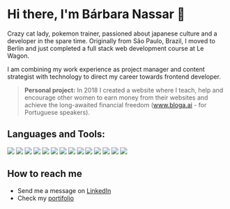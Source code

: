 # Hi there, I'm Bárbara Nassar 👋

Crazy cat lady, pokemon trainer, passioned about japanese culture and a developer in the spare time.
Originally from São Paulo, Brazil, I moved to Berlin and just completed a full stack web development course at Le Wagon. 

I am combining my work experience as project manager and content strategist with technology to direct my career towards frontend developer. 

> **Personal project:** In 2018 I created a website where I teach, help and encourage other women to earn money from their websites and achieve the long-awaited financial freedom (www.bloga.ai - for Portuguese speakers).

## Languages and Tools:
<div>
  <img src="https://img.shields.io/badge/HTML5-E34F26?style=for-the-badge&logo=html5&logoColor=white"/>
  <img src="https://img.shields.io/badge/CSS3-1572B6?style=for-the-badge&logo=css3&logoColor=whit"/>
  <img src="https://img.shields.io/badge/Sass-1572B6?style=for-the-badge&logo=css3&logoColor=CC6699"/>
  <img src="https://img.shields.io/badge/Bootstrap-563D7C?style=for-the-badge&logo=bootstrap&logoColor=white"/>
  <img src="https://img.shields.io/badge/JavaScript-323330?style=for-the-badge&logo=javascript&logoColor=F7DF1E"/>
  <img src="https://img.shields.io/badge/TypeScript-323330?style=for-the-badge&logo=typeScript&logoColor=3178C6"/>
  <img src="https://img.shields.io/badge/React-20232A?style=for-the-badge&logo=react&logoColor=61DAFB"/>
  
  <img src="https://img.shields.io/badge/GraphQL-563D7C?style=for-the-badge&logo=bootstrap&logoColor=E10098"/>
  
  <img src="https://img.shields.io/badge/Ruby-CC342D?style=for-the-badge&logo=ruby&logoColor=white"/>
  
  <img src="https://img.shields.io/badge/Ruby_on_Rails-CC0000?style=for-the-badge&logo=ruby-on-rails&logoColor=white" />
    
  <img src="https://img.shields.io/badge/GIT-E44C30?style=for-the-badge&logo=git&logoColor=white"/>
   
  <img src="https://img.shields.io/badge/SQLite-07405E?style=for-the-badge&logo=sqlite&logoColor=white"/>
  
  <img src="https://img.shields.io/badge/Node.js-339933?style=for-the-badge&logo=nodedotjs&logoColor=white"/>
 
  <img src="https://img.shields.io/badge/Webpack-8DD6F9?style=for-the-badge&logo=Webpack&logoColor=white"/>

</div>

## How to reach me
* Send me a message on [LinkedIn](https://www.linkedin.com/in/barbaranassar/)
* Check my [portifolio](https://troopl.com/babsnassar)
